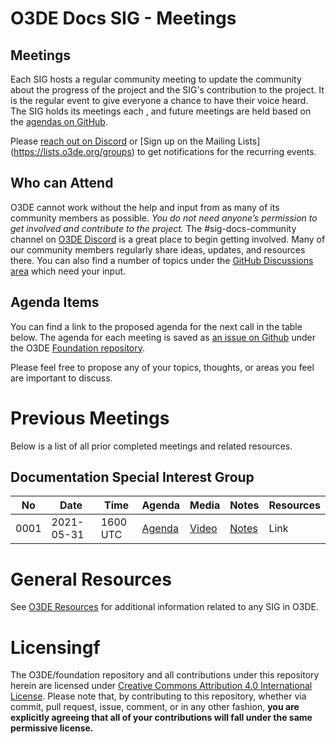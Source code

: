 # O3DE Docs SIG - Meetings

## Meetings

Each SIG hosts a regular community meeting to update the community about the progress of the project and the SIG's contribution to the project. It is the regular event to give everyone a chance to have their voice heard. The SIG holds its meetings each <Interval>, and future meetings are held based on the [agendas on GitHub](https://github.com/stacksgov/pm/labels/mtg-agenda).

Please [reach out on Discord](https://discord.gg/p3padwr58u) or [Sign up on the Mailing Lists] (https://lists.o3de.org/groups) to get notifications for the recurring events.

## Who can Attend

O3DE cannot work without the help and input from as many of its community members as possible. *You do not need anyone’s permission to get involved and contribute to the project.* The #sig-docs-community channel on [O3DE Discord](https://discord.gg/p3padwr58u) is a great place to begin getting involved. Many of our community members regularly share ideas, updates, and resources there. You can also find a number of topics under the [GitHub Discussions area](https://github.com/o3de/foundation/discussions) which need your input.

## Agenda Items

You can find a link to the proposed agenda for the next call in the table below. The agenda for each meeting is saved as [an issue on Github](https://github.com/o3de/foundation/labels/mtg-agenda) under the O3DE [Foundation repository](https://github.com/o3de/foundation).

Please feel free to propose any of your topics, thoughts, or areas you feel are important to discuss.

# Previous Meetings

Below is a list of all prior completed meetings and related resources.

## Documentation Special Interest Group

| No   | Date       | Time | Agenda  | Media | Notes | Resources |
| ---- | ---------- | ---- | ------- | ----- | ----- | ---- |
| 0001 | 2021-05-31 | 1600 UTC | [Agenda](https://github.com/OBWANDO/azplay/issues/34) | [Video](https://www.youtube.com/watch?v=dQw4w9WgXcQ) | [Notes](https://obwando.github.io/azplay/sigs/sig-docs/meetings/20210531-Meeting.md) | Link |

# General Resources

See [O3DE Resources](https://o3de.github.io/o3de/foundation) for additional information related to any SIG in O3DE.

# Licensingf

The O3DE/foundation repository and all contributions under this repository herein are licensed under [Creative Commons Attribution 4.0 International License](http://creativecommons.org/licenses/by/4.0/). Please note that, by contributing to this repository, whether via commit, pull request, issue, comment, or in any other fashion, **you are explicitly agreeing that all of your contributions will fall under the same permissive license.**

